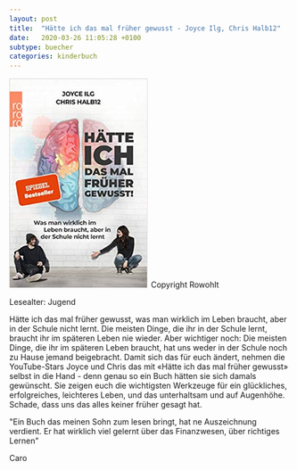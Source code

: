 ```yaml
---
layout: post
title:  "Hätte ich das mal früher gewusst - Joyce Ilg, Chris Halb12"
date:   2020-03-26 11:05:28 +0100
subtype: buecher
categories: kinderbuch
---
```


![My helpful screenshot](/images/haette-ich-das-mal-frueher-gewusst.png)
Copyright Rowohlt

Lesealter: Jugend

Hätte ich das mal früher gewusst, was man wirklich im Leben braucht, aber in
der Schule nicht lernt.
Die meisten Dinge, die ihr in der Schule lernt, braucht ihr im späteren Leben
nie wieder. Aber wichtiger noch: Die meisten Dinge, die ihr im späteren Leben
braucht, hat uns weder in der Schule noch zu Hause jemand beigebracht.
Damit sich das für euch ändert, nehmen die YouTube-Stars Joyce und Chris
das mit «Hätte ich das mal früher gewusst» selbst in die Hand - denn genau
so ein Buch hätten sie sich damals gewünscht. Sie zeigen euch die
wichtigsten Werkzeuge für ein glückliches, erfolgreiches, leichteres Leben,
und das unterhaltsam und auf Augenhöhe. Schade, dass uns das alles keiner
früher gesagt hat.

"Ein Buch das meinen Sohn zum lesen bringt, hat ne Auszeichnung verdient.
Er hat wirklich viel gelernt über das Finanzwesen, über richtiges Lernen"

Caro